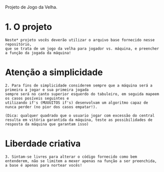 Projeto de Jogo da Velha.
# 1. O projeto 

    Neste* projeto vocês deverão utilizar o arquivo base fornecido nesse repositório, 
    que se trata de um jogo da velha para jogador vs. máquina, e preencher a função da jogada da máquina!


# Atenção a simplicidade

    2. Para fins de simplicidade considerem sempre que a máquina será a primeira a jogar e sua primeira jogada 
    sempre será no canto superior esquerdo do tabuleiro, em seguida mapeem os casos posíveis seguintes e 
    utilizando if's (MUUUITOS if's) desenvolvam um algoritmo capaz de nunca perder (no pior dos casos empatar!). 
    
    (Dica: qualquer quadrado que o usuario jogar com excessão do central resulta em vitória garantida da máquina, teste as possibilidades de resposta da máquina que garantam isso)


# Liberdade criativa


    3. Sintam-se livres para alterar o código fornecido como bem entenderem, não se limitem a mexer apenas na função a ser preenchida, 
    a base é apenas para nortear vocês!
